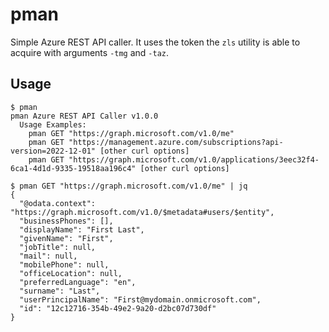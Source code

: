 # pman
Simple Azure REST API caller. It uses the token the `zls` utility is able to acquire with arguments `-tmg` and `-taz`.

## Usage
```
$ pman
pman Azure REST API Caller v1.0.0
  Usage Examples:
    pman GET "https://graph.microsoft.com/v1.0/me"
    pman GET "https://management.azure.com/subscriptions?api-version=2022-12-01" [other curl options]
    pman GET "https://graph.microsoft.com/v1.0/applications/3eec32f4-6ca1-4d1d-9335-19518aa196c4" [other curl options]
```

```
$ pman GET "https://graph.microsoft.com/v1.0/me" | jq
{
  "@odata.context": "https://graph.microsoft.com/v1.0/$metadata#users/$entity",
  "businessPhones": [],
  "displayName": "First Last",
  "givenName": "First",
  "jobTitle": null,
  "mail": null,
  "mobilePhone": null,
  "officeLocation": null,
  "preferredLanguage": "en",
  "surname": "Last",
  "userPrincipalName": "First@mydomain.onmicrosoft.com",
  "id": "12c12716-354b-49e2-9a20-d2bc07d730df"
}
```

